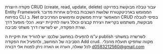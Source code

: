 פקודה היוצרת CRUD (create, read, update, delete) עבור טבלה מבוקשת בפרויקט Entity Framework הממומש בארכיטקטורת שלושת השכבות 
במילים אחרות מדובר בפיתוח CLI ב .Net המאפשר יצירת ממשקים ומימושים המרכיבים CRUD בסיסי לטבלה מבוקשת, משתמש בקריאת ויצירת קבצים וכולל גישה לתיקיית ייצוא. 
הכלי מופעל דרך שורת הפקודה, יש לשרשרו דרך משתני סביבה. 

ע"מ להפעילו במחשב שלכם:
יש להוריד את תיקיית ה publish לשרשרה במשתני הסביבה של המחשב, ולהפעיל את הפקודה Add crud.
מקווה שתפיקו תועלת מהכלי.
לכל שאלה, הערה או הארה ניתן לפנות אלי 
דבורה d0583212560@gmail.com
